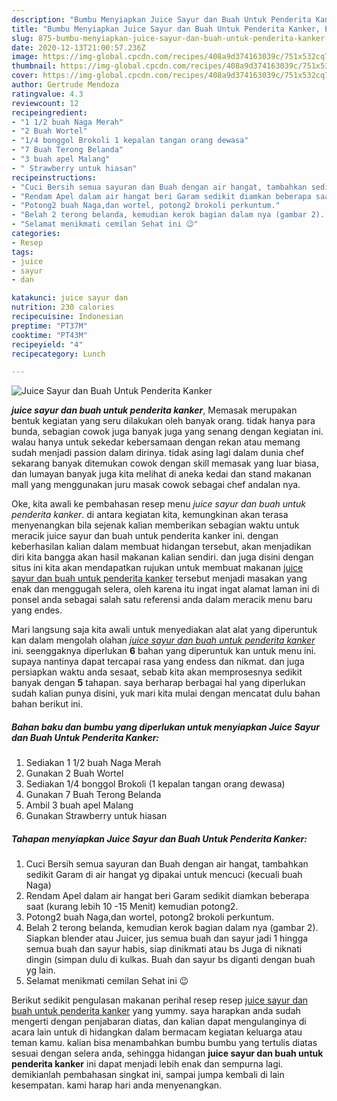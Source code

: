 ```yaml
---
description: "Bumbu Menyiapkan Juice Sayur dan Buah Untuk Penderita Kanker, Enak"
title: "Bumbu Menyiapkan Juice Sayur dan Buah Untuk Penderita Kanker, Enak"
slug: 875-bumbu-menyiapkan-juice-sayur-dan-buah-untuk-penderita-kanker-enak
date: 2020-12-13T21:00:57.236Z
image: https://img-global.cpcdn.com/recipes/408a9d374163039c/751x532cq70/juice-sayur-dan-buah-untuk-penderita-kanker-foto-resep-utama.jpg
thumbnail: https://img-global.cpcdn.com/recipes/408a9d374163039c/751x532cq70/juice-sayur-dan-buah-untuk-penderita-kanker-foto-resep-utama.jpg
cover: https://img-global.cpcdn.com/recipes/408a9d374163039c/751x532cq70/juice-sayur-dan-buah-untuk-penderita-kanker-foto-resep-utama.jpg
author: Gertrude Mendoza
ratingvalue: 4.3
reviewcount: 12
recipeingredient:
- "1 1/2 buah Naga Merah"
- "2 Buah Wortel"
- "1/4 bonggol Brokoli 1 kepalan tangan orang dewasa"
- "7 Buah Terong Belanda"
- "3 buah apel Malang"
- " Strawberry untuk hiasan"
recipeinstructions:
- "Cuci Bersih semua sayuran dan Buah dengan air hangat, tambahkan sedikit Garam di air hangat yg dipakai untuk mencuci (kecuali buah Naga)"
- "Rendam Apel dalam air hangat beri Garam sedikit diamkan beberapa saat (kurang lebih 10 -15 Menit) kemudian potong2."
- "Potong2 buah Naga,dan wortel, potong2 brokoli perkuntum."
- "Belah 2 terong belanda, kemudian kerok bagian dalam nya (gambar 2). Siapkan blender atau Juicer, jus semua buah dan sayur jadi 1 hingga semua buah dan sayur habis, siap dinikmati atau bs Juga di niknati dingin (simpan dulu di kulkas. Buah dan sayur bs diganti dengan buah yg lain."
- "Selamat menikmati cemilan Sehat ini 😉"
categories:
- Resep
tags:
- juice
- sayur
- dan

katakunci: juice sayur dan 
nutrition: 230 calories
recipecuisine: Indonesian
preptime: "PT37M"
cooktime: "PT43M"
recipeyield: "4"
recipecategory: Lunch

---
```



![Juice Sayur dan Buah Untuk Penderita Kanker](https://img-global.cpcdn.com/recipes/408a9d374163039c/751x532cq70/juice-sayur-dan-buah-untuk-penderita-kanker-foto-resep-utama.jpg)

<b><i>juice sayur dan buah untuk penderita kanker</i></b>, Memasak merupakan bentuk kegiatan yang seru dilakukan oleh banyak orang. tidak hanya para bunda, sebagian cowok juga banyak juga yang senang dengan kegiatan ini. walau hanya untuk sekedar kebersamaan dengan rekan atau memang sudah menjadi passion dalam dirinya. tidak asing lagi dalam dunia chef sekarang banyak ditemukan cowok dengan skill memasak yang luar biasa, dan lumayan banyak juga kita melihat di aneka kedai dan stand makanan mall yang menggunakan juru masak cowok sebagai chef andalan nya.



Oke, kita awali ke pembahasan resep menu <i>juice sayur dan buah untuk penderita kanker</i>. di antara kegiatan kita, kemungkinan akan terasa menyenangkan bila sejenak kalian memberikan sebagian waktu untuk meracik juice sayur dan buah untuk penderita kanker ini. dengan keberhasilan kalian dalam membuat hidangan tersebut, akan menjadikan diri kita bangga akan hasil makanan kalian sendiri. dan juga disini dengan situs ini kita akan mendapatkan rujukan untuk membuat makanan <u>juice sayur dan buah untuk penderita kanker</u> tersebut menjadi masakan yang enak dan menggugah selera, oleh karena itu ingat ingat alamat laman ini di ponsel anda sebagai salah satu referensi anda dalam meracik menu baru yang endes.


Mari langsung saja kita awali untuk menyediakan alat alat yang diperuntuk kan dalam mengolah olahan <u><i>juice sayur dan buah untuk penderita kanker</i></u> ini. seenggaknya diperlukan <b>6</b> bahan yang diperuntuk kan untuk menu ini. supaya nantinya dapat tercapai rasa yang endess dan nikmat. dan juga persiapkan waktu anda sesaat, sebab kita akan memprosesnya sedikit banyak dengan <b>5</b> tahapan. saya berharap berbagai hal yang diperlukan sudah kalian punya disini, yuk mari kita mulai dengan mencatat dulu bahan bahan berikut ini.

<!--inarticleads1-->

##### Bahan baku dan bumbu yang diperlukan untuk menyiapkan Juice Sayur dan Buah Untuk Penderita Kanker:

1. Sediakan 1 1/2 buah Naga Merah
1. Gunakan 2 Buah Wortel
1. Sediakan 1/4 bonggol Brokoli (1 kepalan tangan orang dewasa)
1. Gunakan 7 Buah Terong Belanda
1. Ambil 3 buah apel Malang
1. Gunakan  Strawberry untuk hiasan




<!--inarticleads2-->

##### Tahapan menyiapkan Juice Sayur dan Buah Untuk Penderita Kanker:

1. Cuci Bersih semua sayuran dan Buah dengan air hangat, tambahkan sedikit Garam di air hangat yg dipakai untuk mencuci (kecuali buah Naga)
1. Rendam Apel dalam air hangat beri Garam sedikit diamkan beberapa saat (kurang lebih 10 -15 Menit) kemudian potong2.
1. Potong2 buah Naga,dan wortel, potong2 brokoli perkuntum.
1. Belah 2 terong belanda, kemudian kerok bagian dalam nya (gambar 2). Siapkan blender atau Juicer, jus semua buah dan sayur jadi 1 hingga semua buah dan sayur habis, siap dinikmati atau bs Juga di niknati dingin (simpan dulu di kulkas. Buah dan sayur bs diganti dengan buah yg lain.
1. Selamat menikmati cemilan Sehat ini 😉




Berikut sedikit pengulasan makanan perihal resep resep <u>juice sayur dan buah untuk penderita kanker</u> yang yummy. saya harapkan anda sudah mengerti dengan penjabaran diatas, dan kalian dapat mengulanginya di acara lain untuk di hidangkan dalam bermacam kegiatan keluarga atau teman kamu. kalian bisa menambahkan bumbu bumbu yang tertulis diatas sesuai dengan selera anda, sehingga hidangan <b>juice sayur dan buah untuk penderita kanker</b> ini dapat menjadi lebih enak dan sempurna lagi. demikianlah pembahasan singkat ini, sampai jumpa kembali di lain kesempatan. kami harap hari anda menyenangkan.

